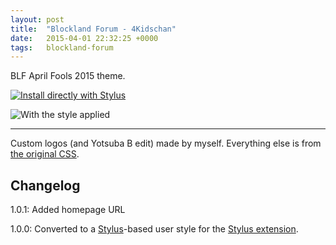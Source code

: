 ```yaml
---
layout: post
title:  "Blockland Forum - 4Kidschan"
date:   2015-04-01 22:32:25 +0000
tags:   blockland-forum
---
```


BLF April Fools 2015 theme.

[![Install directly with Stylus](https://img.shields.io/badge/Install%20directly%20with-Stylus-00adad.svg)](/userstyles/files/blf-4kidschan.user.css)

![With the style applied](/userstyles/img/112137_after.png)

---

Custom logos (and Yotsuba B edit) made by myself. Everything else is from [the original CSS](https://web.archive.org/web/20150401215220cs_/http://forum.blockland.us/Themes/Blockland/style.css?fin11).

## Changelog

1.0.1: Added homepage URL

1.0.0: Converted to a [Stylus](http://stylus-lang.com/)-based user style for the [Stylus extension](http://add0n.com/stylus.html).
